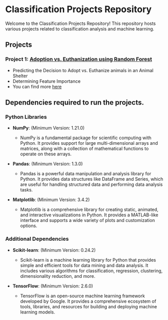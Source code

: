 # Classification Projects Repository
Welcome to the Classification Projects Repository! This repository hosts various projects related to classification analysis and machine learning.

## Projects
### Project 1: [Adoption vs. Euthanization using Random Forest](Animal_Shelter/AnimalShelter.ipynb)
- Predicting the Decision to Adopt vs. Euthanize animals in an Animal Shelter
- Determining Feature Importance
- You can find more [here](Animal_Shelter/README.md)

## Dependencies required to run the projects.
### Python Libraries
- **NumPy**: (Minimum Version: 1.21.0)
    - NumPy is a fundamental package for scientific computing with Python. It provides support for large multi-dimensional arrays and matrices, along with a collection of mathematical functions to operate on these arrays.

- **Pandas**: (Minimum Version: 1.3.0)
    - Pandas is a powerful data manipulation and analysis library for Python. It provides data structures like DataFrame and Series, which are useful for handling structured data and performing data analysis tasks.

- **Matplotlib**: (Minimum Version: 3.4.2)
    - Matplotlib is a comprehensive library for creating static, animated, and interactive visualizations in Python. It provides a MATLAB-like interface and supports a wide variety of plots and customization options.

### Additional Dependencies

- **Scikit-learn**: (Minimum Version: 0.24.2)
    - Scikit-learn is a machine learning library for Python that provides simple and efficient tools for data mining and data analysis. It includes various algorithms for classification, regression, clustering, dimensionality reduction, and more.

- **TensorFlow**: (Minimum Version: 2.6.0)
    - TensorFlow is an open-source machine learning framework developed by Google. It provides a comprehensive ecosystem of tools, libraries, and resources for building and deploying machine learning models.
